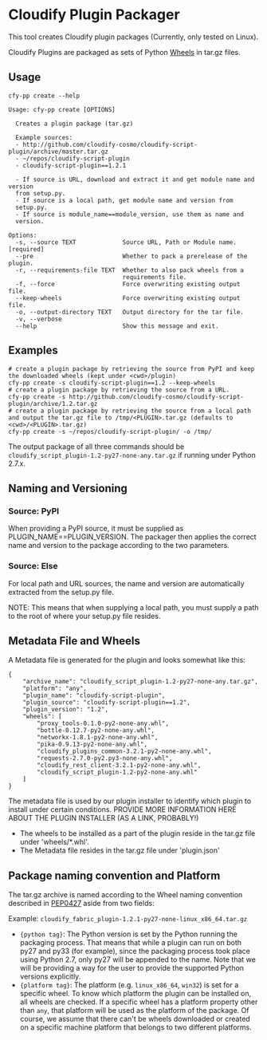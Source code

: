 # Cloudify Plugin Packager

This tool creates Cloudify plugin packages (Currently, only tested on Linux).

Cloudify Plugins are packaged as sets of Python [Wheels](https://packaging.python.org/en/latest/distributing.html#wheels) in tar.gz files.

## Usage

```shell
cfy-pp create --help

Usage: cfy-pp create [OPTIONS]

  Creates a plugin package (tar.gz)

  Example sources:
  - http://github.com/cloudify-cosmo/cloudify-script-plugin/archive/master.tar.gz
  - ~/repos/cloudify-script-plugin
  - cloudify-script-plugin==1.2.1

  - If source is URL, download and extract it and get module name and version
  from setup.py.
  - If source is a local path, get module name and version from
  setup.py.
  - If source is module_name==module_version, use them as name and
  version.

Options:
  -s, --source TEXT             Source URL, Path or Module name.  [required]
  --pre                         Whether to pack a prerelease of the plugin.
  -r, --requirements-file TEXT  Whether to also pack wheels from a
                                requirements file.
  -f, --force                   Force overwriting existing output file.
  --keep-wheels                 Force overwriting existing output file.
  -o, --output-directory TEXT   Output directory for the tar file.
  -v, --verbose
  --help                        Show this message and exit.
```

## Examples
```shell
# create a plugin package by retrieving the source from PyPI and keep the downloaded wheels (kept under <cwd>/plugin)
cfy-pp create -s cloudify-script-plugin==1.2 --keep-wheels
# create a plugin package by retrieving the source from a URL.
cfy-pp create -s http://github.com/cloudify-cosmo/cloudify-script-plugin/archive/1.2.tar.gz
# create a plugin package by retrieving the source from a local path and output the tar.gz file to /tmp/<PLUGIN>.tar.gz (defaults to <cwd>/<PLUGIN>.tar.gz)
cfy-pp create -s ~/repos/cloudify-script-plugin/ -o /tmp/
```

The output package of all three commands should be `cloudify_script_plugin-1.2-py27-none-any.tar.gz` if running under Python 2.7.x.

## Naming and Versioning

### Source: PyPI
When providing a PyPI source, it must be supplied as PLUGIN_NAME==PLUGIN_VERSION. The packager then applies the correct name and version to the package according to the two parameters.

### Source: Else
For local path and URL sources, the name and version are automatically extracted from the setup.py file.

NOTE: This means that when supplying a local path, you must supply a path to the root of where your setup.py file resides.

## Metadata File and Wheels
A Metadata file is generated for the plugin and looks somewhat like this:

```
{
    "archive_name": "cloudify_script_plugin-1.2-py27-none-any.tar.gz",
    "platform": "any",
    "plugin_name": "cloudify-script-plugin",
    "plugin_source": "cloudify-script-plugin==1.2",
    "plugin_version": "1.2",
    "wheels": [
        "proxy_tools-0.1.0-py2-none-any.whl",
        "bottle-0.12.7-py2-none-any.whl",
        "networkx-1.8.1-py2-none-any.whl",
        "pika-0.9.13-py2-none-any.whl",
        "cloudify_plugins_common-3.2.1-py2-none-any.whl",
        "requests-2.7.0-py2.py3-none-any.whl",
        "cloudify_rest_client-3.2.1-py2-none-any.whl",
        "cloudify_script_plugin-1.2-py2-none-any.whl"
    ]
}
```

The metadata file is used by our plugin installer to identify which plugin to install under certain conditions.
PROVIDE MORE INFORMATION HERE ABOUT THE PLUGIN INSTALLER (AS A LINK, PROBABLY!)

* The wheels to be installed as a part of the plugin reside in the tar.gz file under 'wheels/*.whl'.
* The Metadata file resides in the tar.gz file under 'plugin.json'

## Package naming convention and Platform
The tar.gz archive is named according to the Wheel naming convention described in [PEP0427](https://www.python.org/dev/peps/pep-0427/#file-name-convention) aside from two fields:

Example: `cloudify_fabric_plugin-1.2.1-py27-none-linux_x86_64.tar.gz`

* `{python tag}`: The Python version is set by the Python running the packaging process. That means that while a plugin can run on both py27 and py33 (for example), since the packaging process took place using Python 2.7, only py27 will be appended to the name. Note that we will be providing a way for the user to provide the supported Python versions explicitly.
* `{platform tag}`: The platform (e.g. `linux_x86_64`, `win32`) is set for a specific wheel. To know which platform the plugin can be installed on, all wheels are checked. If a specific wheel has a platform property other than `any`, that platform will be used as the platform of the package. Of course, we assume that there can't be wheels downloaded or created on a specific machine platform that belongs to two different platforms.